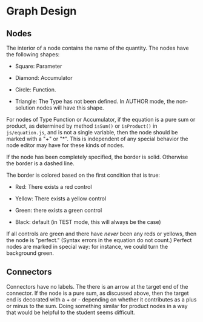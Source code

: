 # Graph Design

## Nodes

The interior of a node contains the name of the quantity.
The nodes have the following shapes:

* Square: Parameter

* Diamond:  Accumulator

* Circle:  Function. 

* Triangle:  The Type has not been defined.  In AUTHOR mode, the non-solution nodes will have this shape.

For nodes of Type Function or Accumulator,
if the equation is a pure sum or product, as determined by method `isSum()` or `isProduct()`
in `js/equation.js`, and is not a single variable, then the node should be marked with a "+" or "*".
This is independent of any special behavior the node editor may have for these kinds of nodes.

If the node has been completely specified, the border is solid.  Otherwise the border is a dashed line.

The border is colored based on the first condition that is true:

* Red: There exists a red control

* Yellow:  There exists a yellow control

* Green: there exists a green control

* Black: default (in TEST mode, this will always be the case)

If all controls are green and there have *never* been any reds or yellows, then the node is "perfect."
(Syntax errors in the equation do not count.)
Perfect nodes are marked in special way:  for instance, we could turn the background green.

## Connectors

Connectors have no labels.  The there is an arrow at the target end of the connector.  If the node is a pure sum, as discussed above, then the target end is decorated with a + or - depending on whether it contributes as a plus or minus to the sum.
Doing something similar for product nodes in a way that would be helpful to the student seems difficult.
